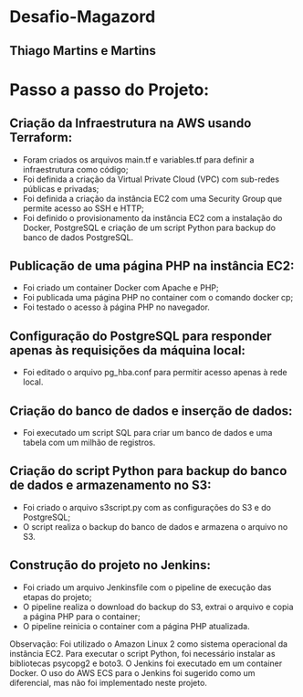 # Desafio-Magazord

<!DOCTYPE html>
<html>
<head>
	<h2>Thiago Martins e Martins</h2>
</head>
<body>
	<h1>Passo a passo do Projeto:</h1>
	<h2>Criação da Infraestrutura na AWS usando Terraform:</h2>
	<ul>
		<li>Foram criados os arquivos main.tf e variables.tf para definir a infraestrutura como código;</li>
		<li>Foi definida a criação da Virtual Private Cloud (VPC) com sub-redes públicas e privadas;</li>
		<li>Foi definida a criação da instância EC2 com uma Security Group que permite acesso ao SSH e HTTP;</li>
		<li>Foi definido o provisionamento da instância EC2 com a instalação do Docker, PostgreSQL e criação de um script Python para backup do banco de dados PostgreSQL.</li>
	</ul>
	<h2>Publicação de uma página PHP na instância EC2:</h2>
	<ul>
		<li>Foi criado um container Docker com Apache e PHP;</li>
		<li>Foi publicada uma página PHP no container com o comando docker cp;</li>
		<li>Foi testado o acesso à página PHP no navegador.</li>
	</ul>
	<h2>Configuração do PostgreSQL para responder apenas às requisições da máquina local:</h2>
	<ul>
		<li>Foi editado o arquivo pg_hba.conf para permitir acesso apenas à rede local.</li>
	</ul>
	<h2>Criação do banco de dados e inserção de dados:</h2>
	<ul>
		<li>Foi executado um script SQL para criar um banco de dados e uma tabela com um milhão de registros.</li>
	</ul>
	<h2>Criação do script Python para backup do banco de dados e armazenamento no S3:</h2>
	<ul>
		<li>Foi criado o arquivo s3script.py com as configurações do S3 e do PostgreSQL;</li>
		<li>O script realiza o backup do banco de dados e armazena o arquivo no S3.</li>
	</ul>
	<h2>Construção do projeto no Jenkins:</h2>
	<ul>
		<li>Foi criado um arquivo Jenkinsfile com o pipeline de execução das etapas do projeto;</li>
		<li>O pipeline realiza o download do backup do S3, extrai o arquivo e copia a página PHP para o container;</li>
		<li>O pipeline reinicia o container com a página PHP atualizada.</li>
	</ul>
	<p>Observação: Foi utilizado o Amazon Linux 2 como sistema operacional da instância EC2. Para executar o script Python, foi necessário instalar as bibliotecas psycopg2 e boto3. O Jenkins foi executado em um container Docker. O uso do AWS ECS para o Jenkins foi sugerido como um diferencial, mas não foi implementado neste projeto.</p>
</body>
</html>
